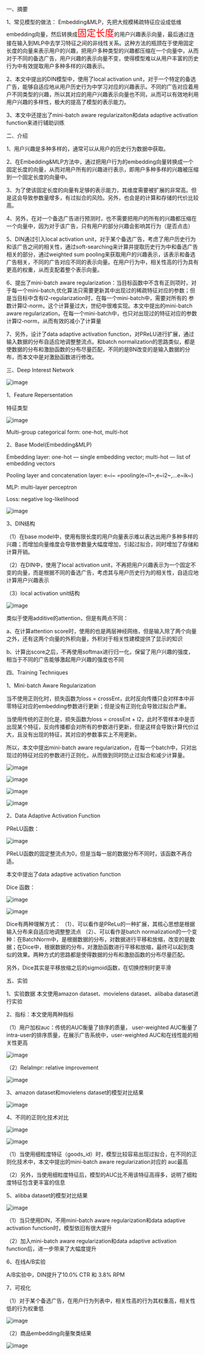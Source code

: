 一、摘要

1、常见模型的做法： Embedding&MLP，先把大规模稀疏特征应设成低维embedding向量，然后转换成<font color=red size=5>固定长度</font>的用户兴趣表示向量，最后通过连接在输入到MLP中去学习特征之间的非线性关系。这种方法的瓶颈在于使用固定长度的向量来表示用户的兴趣，把用户多种类型的兴趣都压缩在一个向量中，从而对于不同的备选广告，用户兴趣的表示向量不变，使得模型难以从用户丰富的历史行为中有效提取用户多种多样的兴趣表示。

2、本文中提出的DIN模型中，使用了local activation unit，对于一个特定的备选广告，能够自适应地从用户历史行为中学习对应的兴趣表示。不同的广告对应着用户不同类型的兴趣，所以其对应的用户兴趣表示向量也不同，从而可以有效地利用用户兴趣的多样性，极大的提高了模型的表示能力。

3、本文中还提出了mini-batch aware regularizaiton和data adaptive activation function来进行辅助训练



二、介绍

1、用户兴趣是多种多样的，通常可以从用户的历史行为数据中获取。

2、在Embedding&MLP方法中，通过把用户行为的embedding向量转换成一个固定长度的向量，从而对用户所有的兴趣进行表示，即用户多种多样的兴趣被压缩到一个固定长度的向量中。

3、为了使该固定长度的向量有足够的表示能力，其维度需要被扩展的非常高。但是这会导致参数量增多，有过拟合的风险。另外，也会是的计算和存储的代价比较高。

4、另外，在对一个备选广告进行预测时，也不需要把用户的所有的兴趣都压缩在一个向量中，因为对于该广告，只有用户的部分兴趣会影响其行为（是否点击）

5、DIN通过引入local activation unit，对于某个备选广告，考虑了用户历史行为和该广告之间的相关性，通过soft-searching来计算并提取历史行为中和备选广告相关的部分，通过weighted sum pooling来获取用户的兴趣表示，该表示和备选广告相关，不同的广告对应不同的表示向量。在用户行为中，相关性高的行为具有更高的权重，从而支配着整个表示向量。

6、提出了mini-batch aware regularization：当目标函数中不含有正则项时，对于每一个mini-batch,优化算法只需要更新其中出现过的稀疏特征对应的参数；但是当目标中含有l2-regularization时，在每一个mini-batch中，需要对所有的 参数计算l2-norm，这个计算量过大，世纪中很难实现。本文中提出的mini-batch aware regularization，在每一个mini-batch中，也只对出现过的特征对应的参数计算l2-norm，从而有效的减小了计算量

7、另外，设计了data adaptive activation function，对PReLU进行扩展，通过输入数据的分布自适应地调整整流点。和batch normalization的思路类似，都是使数据的分布和激励函数的分布尽量匹配，不同的是BN改变的是输入数据的分布，而本文中是对激励函数进行修改。



三、Deep Interest Network

![image](https://github.com/shiyanwudi922/paper_summary/blob/master/picture/DeepInterestNetwork/figure2.png)

1、Feature Repersentation

特征类型

![image](https://github.com/shiyanwudi922/paper_summary/blob/master/picture/DeepInterestNetwork/table1.png)

Multi-group categorical form: one-hot, multi-hot



2、Base Model(Embedding&MLP)

Embedding layer: one-hot — single embedding vector; multi-hot — list of embedding vectors

Pooling layer and concatenation layer: e~i~ =pooling(e~i1~,e~i2~,…e~ik~)

MLP: multi-layer perceptron

Loss: negative log-likelihood

![image](https://github.com/shiyanwudi922/paper_summary/blob/master/picture/DeepInterestNetwork/equation2.png)



3、DIN结构

（1）在base model中，使用有限长度的用户向量表示难以表达出用户多种多样的兴趣；而增加向量维度会导致参数量大幅度增加，引起过拟合，同时增加了存储和计算开销。

（2）在DIN中，使用了local activation unit，不再把用户兴趣表示为一个固定不变的向量，而是根据不同的备选广告，考虑其与用户历史行为的相关性，自适应地计算用户兴趣表示

（3）local activation unit结构

![image](https://github.com/shiyanwudi922/paper_summary/blob/master/picture/DeepInterestNetwork/equation3.png)

类似于使用additive的attention，但是有两点不同：

a、在计算attention score时，使用的也是两层神经网络，但是输入除了两个向量之外，还有这两个向量的外积向量，外积对于相关性建模提供了显示的知识

b、计算出score之后，不再使用softmax进行归一化，保留了用户兴趣的强度，相当于不同的广告能够激起用户兴趣的强度也不同



四、Training Techniques

1、Mini-batch Aware Regularization

当不使用正则化时，损失函数为loss = crossEnt，此时反向传播只会对样本中非零特征对应的embedding参数进行更新；但是没有正则化会导致过拟合严重。

当使用传统的正则化是，损失函数为loss = crossEnt + l2，此时不管样本中是否出现某个特征，反向传播都会对所有的参数进行更新，但是这样会导致计算代价过大，且没有出现的特征，其对应的参数事实上不用更新。

所以，本文中提出mini-batch aware regularization，在每一个batch中，只对出现过的特征对应的参数进行正则化，从而做到同时防止过拟合和减少计算量。

![image](https://github.com/shiyanwudi922/paper_summary/blob/master/picture/DeepInterestNetwork/equation4.png)

![image](https://github.com/shiyanwudi922/paper_summary/blob/master/picture/DeepInterestNetwork/equation5.png)

![image](https://github.com/shiyanwudi922/paper_summary/blob/master/picture/DeepInterestNetwork/equation6.png)

![image](https://github.com/shiyanwudi922/paper_summary/blob/master/picture/DeepInterestNetwork/equation7.png)



2、Data Adaptive Activation Function

PReLU函数：

![image](https://github.com/shiyanwudi922/paper_summary/blob/master/picture/DeepInterestNetwork/equation8.png)

PReLU函数的固定整流点为0，但是当每一层的数据分布不同时，该函数不再合适。

本文中提出了data adaptive activation function

Dice 函数：

![image](https://github.com/shiyanwudi922/paper_summary/blob/master/picture/DeepInterestNetwork/equation9.png)

![image](https://github.com/shiyanwudi922/paper_summary/blob/master/picture/DeepInterestNetwork/figure3.png)

Dice有两种理解方式：
（1）、可以看作是PReLu的一种扩展，其核心思想是根据输入分布来自适应地调整整流点
（2）、可以看作是batch normalization的一个变种：在BatchNorm中，是根据数据的分布，对数据进行平移和放缩，改变的是数据；在Dice中，根据数据的分布，对激励函数进行平移和放缩，最终可以起到类似的效果。两种方式的思路都是使得数据的分布和激励函数的分布尽量匹配。

另外，Dice其实是平移放缩之后的sigmoid函数，在切换控制时更平滑



五、实验

1、实验数据
本文使用amazon dataset、movielens dataset、alibaba dataset进行实验

2、指标：本文使用两种指标

（1）用户加权auc：传统的AUC衡量了排序的质量， user-weighted AUC衡量了intra-user的排序质量，在展示广告系统中，user-weighted AUC和在线性能的相关性更高

![image](https://github.com/shiyanwudi922/paper_summary/blob/master/picture/DeepInterestNetwork/equation10.png)

（2）RelaImpr: relative improvement

![image](https://github.com/shiyanwudi922/paper_summary/blob/master/picture/DeepInterestNetwork/equation11.png)

3、amazon dataset和movielens dataset的模型对比结果

![image](https://github.com/shiyanwudi922/paper_summary/blob/master/picture/DeepInterestNetwork/table3.png)

4、不同的正则化技术对比

![image](https://github.com/shiyanwudi922/paper_summary/blob/master/picture/DeepInterestNetwork/table4.png)

![image](https://github.com/shiyanwudi922/paper_summary/blob/master/picture/DeepInterestNetwork/figure4.png)

（1）当使用细粒度特征（goods_id）时，模型比较容易出现过拟合，在不同的正则化技术中，本文中提出的mini-batch aware regularization对应的 auc最高

（2）另外，当使用细粒度特征后，模型的AUC比不用该特征高得多，说明了细粒度特征包含更丰富的信息

5、alibba dataset的模型对比结果

![image](https://github.com/shiyanwudi922/paper_summary/blob/master/picture/DeepInterestNetwork/table5.png)

（1）当只使用DIN，不用mini-batch aware regularization和data adaptive activation function时，模型依旧有很大提升

（2）加入mini-batch aware regularization和data adaptive activation function后，进一步带来了大幅度提升

6、在线A/B实验

A/B实验中，DIN提升了10.0% CTR 和 3.8% RPM

7、可视化

（1）对于某个备选广告，在用户行为列表中，相关性高的行为其权重高，相关性低的行为权重低

![image](https://github.com/shiyanwudi922/paper_summary/blob/master/picture/DeepInterestNetwork/figure5.png)

（2）商品embedding向量聚类结果

![image](https://github.com/shiyanwudi922/paper_summary/blob/master/picture/DeepInterestNetwork/figure6.png)


​			
​		
​	




